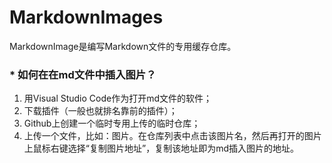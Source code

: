 # MarkdownImages
 MarkdownImage是编写Markdown文件的专用缓存仓库。

### * 如何在在md文件中插入图片？
1. 用Visual Studio Code作为打开md文件的软件；
2. 下载插件（一般也就排名靠前的插件）；
3. Github上创建一个临时专用上传的临时仓库；
4. 上传一个文件，比如：图片。在仓库列表中点击该图片名，然后再打开的图片上鼠标右键选择“复制图片地址”，复制该地址即为md插入图片的地址。

